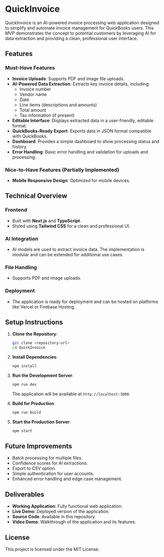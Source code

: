 # QuickInvoice

QuickInvoice is an AI-powered invoice processing web application designed to simplify and automate invoice management for QuickBooks users. This MVP demonstrates the concept to potential customers by leveraging AI for data extraction and providing a clean, professional user interface.

## Features

### Must-Have Features
- **Invoice Uploads**: Supports PDF and image file uploads.
- **AI-Powered Data Extraction**: Extracts key invoice details, including:
  - Invoice number
  - Vendor name
  - Date
  - Line items (descriptions and amounts)
  - Total amount
  - Tax information (if present)
- **Editable Interface**: Displays extracted data in a user-friendly, editable format.
- **QuickBooks-Ready Export**: Exports data in JSON format compatible with QuickBooks.
- **Dashboard**: Provides a simple dashboard to show processing status and history.
- **Error Handling**: Basic error handling and validation for uploads and processing.

### Nice-to-Have Features (Partially Implemented)
- **Mobile Responsive Design**: Optimized for mobile devices.

## Technical Overview

### Frontend
- Built with **Next.js** and **TypeScript**.
- Styled using **Tailwind CSS** for a clean and professional UI.

### AI Integration
- AI models are used to extract invoice data. The implementation is modular and can be extended for additional use cases.

### File Handling
- Supports PDF and image uploads.

### Deployment
- The application is ready for deployment and can be hosted on platforms like Vercel or Firebase Hosting.

## Setup Instructions

1. **Clone the Repository**:
   ```bash
   git clone <repository-url>
   cd QuickInvoice
   ```

2. **Install Dependencies**:
   ```bash
   npm install
   ```

3. **Run the Development Server**:
   ```bash
   npm run dev
   ```
   The application will be available at `http://localhost:3000`.

4. **Build for Production**:
   ```bash
   npm run build
   ```

5. **Start the Production Server**:
   ```bash
   npm start
   ```

## Future Improvements
- Batch processing for multiple files.
- Confidence scores for AI extractions.
- Export to CSV option.
- Simple authentication for user accounts.
- Enhanced error handling and edge case management.

## Deliverables
- **Working Application**: Fully functional web application.
- **Live Demo**: Deployed version of the application.
- **Source Code**: Available in this repository.
- **Video Demo**: Walkthrough of the application and its features.

## License
This project is licensed under the MIT License.
